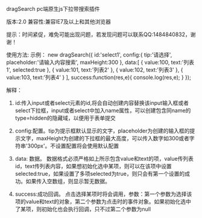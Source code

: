 dragSearch pc端原生js下拉带搜索插件

版本:2.0
兼容性:兼容IE7及以上和其他浏览器

提示：时间紧促，难免可能出现问题，若发现问题可以联系QQ:1484840832，谢谢！

使用方法:
示例：
new dragSearch({
	id:'select1',
	config:{
	   tip:'请选择',
       placeholder:'请输入内容搜索',
       maxHeight:300
	},
	data:[
        {
           value:100,
           text:'列表1',
           selected:true
        },
        {
           value:101,
           text:'列表2'
        },
        {
           value:102,
           text:'列表3'
        },
        {
           value:103,
           text:'列表4'
        }
	],
	success:function(res,e){
        console.log(res,e);
    }
});

解释：
1) id:传入input或者select元素的id,将会自动创建内容替换该input输入框或者select下拉框，input或者select中加入name属性，可以创建包含同name的type=hidden的隐藏域，以便用于表单提交

2) config:配置。tip为提示框默认显示的文字，placeholder为创建的输入框的提示文字，maxHeight为创建的下拉框的最大高度，可以传入数字如300或者字符串'300px'。不设置配置将会使用默认配置

3) data: 数据。  数据格式必须严格如上所示包含value和text的项，value传列表id，text传列表内容，如果想初始化选中某项，则可以在该项中设置selected:true，如果设置了多项selected为true，则只会有第一个设置的成功。如果传入空数组，则显示暂无数据。

4) success:成功回调。 点击选择某项时将会调用，参数：第一个参数为选择该项的value和text的对象，第二个参数为点击时的事件对象。如果初始化选中了某项，则初始化也会执行回调，只不过第二个参数为null
